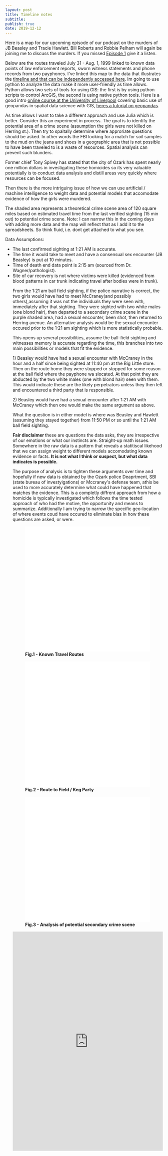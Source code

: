 ```yaml
---
layout: post
title: Timeline notes
subtitle: 
publish: true
date: 2019-12-12
---
```


Here is a map for our upcoming episode of our podcast on the murders of JB Beasley and Tracie Hawlett. Bill Roberts and Robbie Pelham will again be joining me to discuss the murders. If you missed <a href="">Episode 1</a> give it a listen.
<p>Below are the routes traveled July 31 - Aug. 1, 1999 linked to known data points of law enforcement reports, sworn witness statements and phone records from two payphones.
I've linked this map to the data that illustrates the <a href="http://jonkalev.com/bh-timeline/">timeline  and that can be independently accessed here</a>. Im going to use python to analyze the data make it more user-friendly as time allows. Python allows two sets of tools for using GIS: the first is by using python scripts to control ArcGIS, the second is using native python tools. Here is a good intro <a href="http://darribas.org/gds15/"> online course at the University of Liverpool</a> covering basic use of geopandas in spatial data science with GIS, <a href="https://www.youtube.com/watch?v=HzPSVwyP2Y0"> heres a tutorial on geopandas</a>.<p> 
As time allows I want to take a different approach and use Julia which is better. 
Consider this an experiment in process. The goal is to identify the potential area of a crime scene (assumption the girls were not killed on Herring st.). Then try to spaitally determine where approriate questions should be asked. In other words the FBI looking for a match for soil samples to the mud on the jeans and shoes in a geographic area that is not possible to have been traveled to is a waste of resources. Spatial analysis can prevent such blunders.
<p>Former chief Tony Spivey has stated that the city of Ozark has spent nearly one million dollars in investigating these homicides so its very valuable potentially is to conduct data analysis and distill areas very quickly where resources can be focused. 
  <p> Then there is the more intriguing issue of how we can use artificial / machine intelligence to weight data and potential models that accomodate evidence of how the girls were murdered.
<p>    
The shaded area represents a theoretical crime scene area of 120 square miles based on estimated travel time from the last verified sighting (15 min out) to potential crime scene. Note: I can narrow this in the coming days with adding more data and the map will reflect that as I add it to the spreadsheets. So think fluid, i.e. dont get attached to what you see.
  <p>Data Assumptions:<p>
<ul>
  <li>The last confirmed sighting at 1:21 AM is accurate.</li>
<li>The time it would take to meet and have a consensual sex encounter (JB Beasley) is put at 10 minutes.</li>
<li>Time of death end data point is 2:15 am (sourced from Dr. Wagner/pathologist).</li>
<li>Site of car recovery is not where victims were killed (evidenced from blood patterns in car trunk indicating travel after bodies were in trunk).</li>
<p>
From the 1:21 am ball field sighting, if the police narrative is correct, the two girls would have had to meet McCraney(and possibly others),assuming it was not the individuals they were seen with, immediately after that sighting. They were sighted with two white males (one blond hair), then departed to a secondary crime scene in the purple shaded area, had a sexual encounter, been shot, then returned to Herring avenue. An alternative analysis would be the sexual encounter occured prior to the 1:21 am sighting which is more statistically probable.   
<p>This opens up several possibilities, assume the ball-field sighting and witnesses memory is accurate regarding the time, this branches into two main possibilities or models that fit the evidence. <p>
  1) Beasley would have had a sexual encounter with McCraney in the hour and a half since being sighted at 11:40 pm at the Big Little store. Then on the route home they were stopped or stopped for some reason at the ball field where the payphone wa slocated. At that point they are abducted by the two white males (one with blond hair) seen with them. This would indicate these are the likely perpetrators unless they then left and encountered a third party that is responsible.
  <p>2) Beasley would have had a sexual encounter after 1:21 AM with McCraney which then one would make the same argument as above.<p>
  What the question is in either model is where was Beasley and Hawlett (assuming they stayed together) from 11:50 PM or so until the 1:21 AM ball field sighting.
  
  <p><strong>Fair disclaimer </strong>these are questions the data asks, they are irrespective of our emotions or what our instincts are. Straight-up math issues. Somewhere in the raw data is a pattern that reveals a statitiscal likehood that we can assign weight to different models accomodating known evidence or facts. <strong>It is not what I think or suspect, but what data indicates is possible.</strong><p>
  The purpose of analysis is to tighten these arguments over time and hopefully if new data is obtained by the Ozark police Deaprtment, SBI (state bureau of investyigations) or Mccraney's defense team, athis be used to more accurately determine what could have happened that matches the evidence. This is a completly diffrent approach from how a homicide is typically investigated which follows the time tested approach of who had the motive, the opportunity and means to summarize.
  Additionally I am trying to narrow the specific geo-location of where events coud have occured to eliminate bias in how these questions are asked, or were.
  
  

<figure>
<style>.embed-container {position: relative; padding-bottom: 100%; height: 0; max-width: 100%;} .embed-container iframe, .embed-container object, .embed-container iframe{position: absolute; top: 0; left: 0; width: 100%; height: 100%;} small{position: absolute; z-index: 40; bottom: 0; margin-bottom: -15px;}</style><div class="embed-container"><iframe width="800" height="800" frameborder="0" scrolling="no" marginheight="0" marginwidth="0" title="Beasley Hawlett Murders" src="//carroll.maps.arcgis.com/apps/Embed/index.html?webmap=5f35d55d9a604c0ca1b87232c22ebe0b&extent=-85.9148,31.2531,-84.9631,31.6748&home=true&zoom=true&previewImage=false&scale=false&disable_scroll=false&theme=light"></iframe></div>
  <figcaption><strong>Fig.1 - Known Travel Routes</strong></figcaption>
</figure>
<figure>
<style>.embed-container {position: relative; padding-bottom: 100%; height: 0; max-width: 100%;} .embed-container iframe, .embed-container object, .embed-container iframe{position: absolute; top: 0; left: 0; width: 100%; height: 100%;} small{position: absolute; z-index: 40; bottom: 0; margin-bottom: -15px;}</style><div class="embed-container"><iframe width="800" height="800" frameborder="0" scrolling="no" marginheight="0" marginwidth="0" title="Route and travel time to field party" src="//carroll.maps.arcgis.com/apps/Embed/index.html?webmap=aed241d5768d4bdaaa115ce7a483b017&extent=-85.5665,31.2155,-85.0954,31.4753&zoom=true&previewImage=false&scale=true&disable_scroll=true&theme=light"></iframe></div>
  <figcaption><strong>Fig.2 - Route to Field / Keg Party</strong></figcaption>
</figure>
<figure>
<style>.embed-container {position: relative; padding-bottom: 100%; height: 0; max-width: 100%;} .embed-container iframe, .embed-container object, .embed-container iframe{position: absolute; top: 0; left: 0; width: 100%; height: 100%;} small{position: absolute; z-index: 40; bottom: 0; margin-bottom: -15px;}</style><div class="embed-container"><iframe width="900" height="900" frameborder="0" scrolling="no" marginheight="0" marginwidth="0" title="Secondary Crime Scene" src="//carroll.maps.arcgis.com/apps/Embed/index.html?webmap=d08a9a2be09e44ab8383d8ce9f8eb0bc&extent=-85.9094,31.2853,-85.2478,31.5888&zoom=true&previewImage=false&scale=true&disable_scroll=true&theme=light"></iframe></div>
  <figcaption><strong>Fig.3 - Analysis of potential secondary crime scene</strong></figcaption>
</figure>

<p>
  <iframe src='https://cdn.knightlab.com/libs/timeline3/latest/embed/index.html?source=1Kx6HveAG-PIUcau7DZXcjseRXzToVDvu0lpETPeQ3IQ&font=Default&lang=en&initial_zoom=2&height=700' width='100%' height='700' webkitallowfullscreen mozallowfullscreen allowfullscreen frameborder='0'></iframe>
